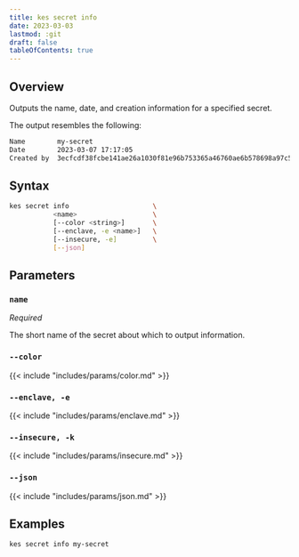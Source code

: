 ```yaml
---
title: kes secret info
date: 2023-03-03
lastmod: :git
draft: false
tableOfContents: true
---
```


## Overview

Outputs the name, date, and creation information for a specified secret.

The output resembles the following:

```sh
Name        my-secret
Date        2023-03-07 17:17:05
Created by  3ecfcdf38fcbe141ae26a1030f81e96b753365a46760ae6b578698a97c59fd22
```
## Syntax

```sh
kes secret info                     \
           <name>                   \
           [--color <string>]       \
           [--enclave, -e <name>]   \
           [--insecure, -e]         \
           [--json]
```

## Parameters

### `name`

_Required_

The short name of the secret about which to output information.

### `--color`

{{< include "includes/params/color.md" >}}

### `--enclave, -e`

{{< include "includes/params/enclave.md" >}}

### `--insecure, -k`

{{< include "includes/params/insecure.md" >}}

### `--json`

{{< include "includes/params/json.md" >}}

## Examples

```sh {.copy}
kes secret info my-secret
```
